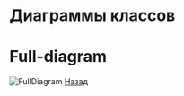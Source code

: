 # Диаграммы классов

# Full-diagram
![FullDiagram](https://github.com/evgenyv13/LaborExchange/blob/master/documentation/diagrams/classes/Package%20coremodule.png)
[Назад](https://github.com/evgenyv13/LaborExchange/blob/master/documentation/diagram.md)
